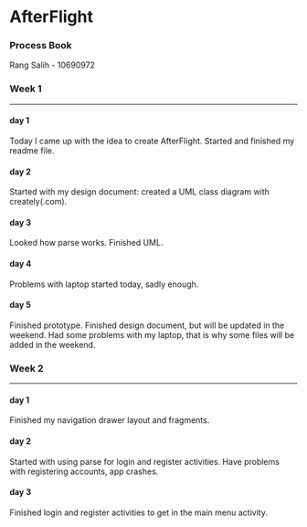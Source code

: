 # AfterFlight
### Process Book
Rang Salih - 10690972

### Week 1
__________
#### day 1
Today I came up with the idea to create AfterFlight.
Started and finished my readme file.

#### day 2
Started with my design document: created a UML class diagram with creately(.com).

#### day 3
Looked how parse works.
Finished UML.

#### day 4
Problems with laptop started today, sadly enough.

#### day 5
Finished prototype.
Finished design document, but will be updated in the weekend.
Had some problems with my laptop, that is why some files will be added in the weekend.


### Week 2
__________
#### day 1
Finished my navigation drawer layout and fragments.

#### day 2
Started with using parse for login and register activities.
Have problems with registering accounts, app crashes.

#### day 3
Finished login and register activities to get in the main menu activity.

